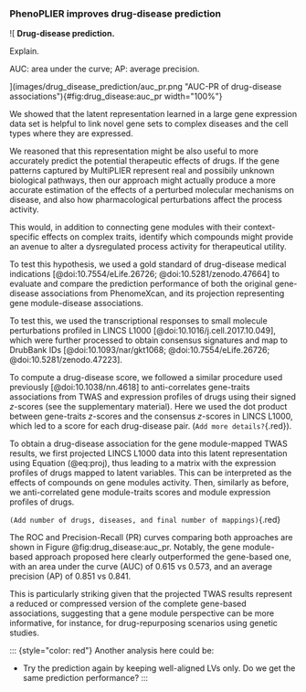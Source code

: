 ### PhenoPLIER improves drug-disease prediction

![
**Drug-disease prediction.**
<!--  -->
Explain.
<!--  -->
AUC: area under the curve; AP: average precision.
<!--  -->
](images/drug_disease_prediction/auc_pr.png "AUC-PR of drug-disease
associations"){#fig:drug_disease:auc_pr width="100%"}


We showed that the latent representation learned in a large gene expression data
set is helpful to link novel gene sets to complex diseases and the cell types
where they are expressed.
<!--  -->
We reasoned that this representation might be also useful to more
accurately predict the potential therapeutic effects of drugs. If the gene
patterns captured by MultiPLIER represent real and possibily unknown biological
pathways, then our approach might actually produce a more accurate estimation of
the effects of a perturbed molecular mechanisms on disease, and also how
pharmacological perturbations affect the process activity.
<!--  -->
This would, in addition to connecting gene modules with their context-specific
effects on complex traits, identify which compounds might provide an avenue to
alter a dysregulated process activity for therapeutical utility.


To test this hypothesis, we used a gold standard of drug-disease medical
indications [@doi:10.7554/eLife.26726; @doi:10.5281/zenodo.47664] to evaluate
and compare the prediction performance of both the original gene-disease
associations from PhenomeXcan, and its projection representing gene
module-disease associations.
<!--  -->
To test this, we used the transcriptional responses to small molecule
perturbations profiled in LINCS L1000 [@doi:10.1016/j.cell.2017.10.049], which
were further processed to obtain consensus signatures and map to DrubBank IDs
[@doi:10.1093/nar/gkt1068; @doi:10.7554/eLife.26726; @doi:10.5281/zenodo.47223].
<!--  -->
To compute a drug-disease score, we followed a similar procedure used previously
[@doi:10.1038/nn.4618] to anti-correlates gene-traits associations from TWAS and
expression profiles of drugs using their signed $z$-scores (see the
supplementary material). Here we used the dot product between gene-traits
$z$-scores and the consensus $z$-scores in LINCS L1000, which led to a score for
each drug-disease pair. (`Add more details?`{.red}).
<!--  -->
To obtain a drug-disease association for the gene module-mapped TWAS results, we
first projected LINCS L1000 data into this latent representation using Equation
(@eq:proj), thus leading to a matrix with the expression profiles of drugs
mapped to latent variables. This can be interpreted as the effects of compounds
on gene modules activity. Then, similarly as before, we anti-correlated gene
module-traits scores and module expression profiles of drugs.

`(Add number of drugs, diseases, and final number of mappings)`{.red}
<!--  -->
<!-- Both $\matr{D}$ and $\hat{\matr{D}}$ contain scores for 1170 drugs and 4091 traits,
which were further mapped to 56 unique Disease Ontology IDs. -->
<!--  -->
<!-- Then I assessed the performance of these two approaches using a manually curated list of
drug-disease associations~\autocite{Himmelstein2017, HimmelsteinPharmaDB2016}.
97 diseases and 601 compounds in PharmarcotherapyDB~\autocite{Himmelstein2017,
HimmelsteinPharmaDB2016},
which contains 755 disease-modifying therapies and 243
non-indications. After integrating this gold-standard list with the predictions, I
obtained 458 positive and 136 negative cases for evaluation.
-->


<!-- Finally, I obtained drug-disease predictions using both the original (gene-based) and
projected (gene module-based) associations: $\matr{D}=\matr{L}^{\top}\matr{M}$ and
$\hat{\matr{D}}=\hat{\matr{L}}^{\top}\hat{\matr{M}}$, respectively. -->
<!--  -->

The ROC and Precision-Recall (PR) curves comparing both approaches are shown in
Figure @fig:drug_disease:auc_pr. Notably, the gene module-based approach
proposed here clearly outperformed the gene-based one, with an area under the
curve (AUC) of 0.615 vs 0.573, and an average precision (AP) of 0.851 vs 0.841.
<!--  -->
This is particularly striking given that the projected TWAS results represent a
reduced or compressed version of the complete gene-based associations,
suggesting that a gene module perspective can be more informative, for instance,
for drug-repurposing scenarios using genetic studies.



::: {style="color: red"}
Another analysis here could be:

- Try the prediction again by keeping well-aligned LVs only. Do we get the same
  prediction performance?
:::

<!-- ::: {style="color: red"}
Papers to read:
- "SubtypeDrug: a software package for prioritization of candidate cancer
  subtype-specific drugs" https://doi.org/10.1093/bioinformatics/btab011 It
  might be interesting to see how the predict drug-disease associations when
  they say "evaluation of drug-disease reverse association"
::: -->
